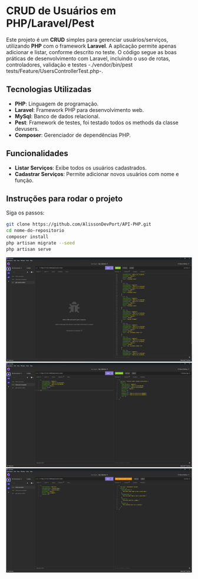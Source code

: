 # CRUD de Usuários em PHP/Laravel/Pest

Este projeto é um **CRUD** simples para gerenciar usuários/serviços, utilizando **PHP** com o framework **Laravel**. A aplicação permite apenas adicionar e listar, conforme descrito no teste. O código segue as boas práticas de desenvolvimento com Laravel, incluindo o uso de rotas, controladores, validação e testes -./vendor/bin/pest tests/Feature/UsersControllerTest.php-.

## Tecnologias Utilizadas

- **PHP**: Linguagem de programação.
- **Laravel**: Framework PHP para desenvolvimento web.
- **MySql**: Banco de dados relacional.
- **Pest**: Framework de testes, foi testado todos os methods da classe devusers. 
- **Composer**: Gerenciador de dependências PHP.

## Funcionalidades

- **Listar Serviços**: Exibe todos os usuários cadastrados.
- **Cadastrar Serviços**: Permite adicionar novos usuários com nome e função.

## Instruções para rodar o projeto

Siga os passos:

```bash
git clone https://github.com/AlissonDevPort/API-PHP.git
cd nome-do-repositorio
composer install
php artisan migrate --seed
php artisan serve
```
![Get funcionando](assets/images/Get200.jpeg)
![Post funcionando](assets/images/Post201.jpeg)
![Post Inválido](assets/images/Post422.jpeg)
